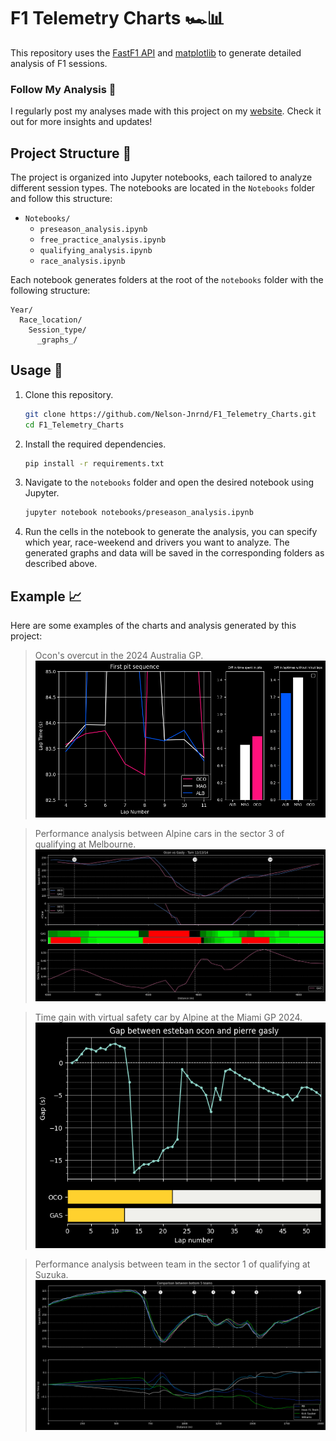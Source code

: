 # F1 Telemetry Charts 🏎️📊

This repository uses the [FastF1 API](https://theoehrly.github.io/Fast-F1/) and [matplotlib](https://matplotlib.org/) to generate detailed analysis of F1 sessions.

### Follow My Analysis 📝

I regularly post my analyses made with this project on my [website](https://nelson-jnrnd.github.io/blog/). Check it out for more insights and updates!

## Project Structure 📁

The project is organized into Jupyter notebooks, each tailored to analyze different session types. The notebooks are located in the `Notebooks` folder and follow this structure:

- `Notebooks/`
  - `preseason_analysis.ipynb`
  - `free_practice_analysis.ipynb`
  - `qualifying_analysis.ipynb`
  - `race_analysis.ipynb`

Each notebook generates folders at the root of the `notebooks` folder with the following structure:

```
Year/
  Race_location/
    Session_type/
      _graphs_/
```

## Usage 🚀

1. Clone this repository.
    ```bash
    git clone https://github.com/Nelson-Jnrnd/F1_Telemetry_Charts.git
    cd F1_Telemetry_Charts
    ```

2. Install the required dependencies.
    ```bash
    pip install -r requirements.txt
    ```

3. Navigate to the `notebooks` folder and open the desired notebook using Jupyter.
    ```bash
    jupyter notebook notebooks/preseason_analysis.ipynb
    ```

4. Run the cells in the notebook to generate the analysis, you can specify which year, race-weekend and drivers you want to analyze. The generated graphs and data will be saved in the corresponding folders as described above.

## Example 📈

Here are some examples of the charts and analysis generated by this project:
> Ocon's overcut in the 2024 Australia GP.
![qualifying_example_1](/Notebooks/2024/Melbourne/race/pit_seq_1.png)

> Performance analysis between Alpine cars in the sector 3 of qualifying at Melbourne.
![qualifying_example_1](/Notebooks/2024/Melbourne/qualifying/turn_12.png)

> Time gain with virtual safety car by Alpine at the Miami GP 2024.
![race_example_1](/Notebooks/2024/Miami/race/gap_oco_gas_strat.png)

> Performance analysis between team in the sector 1 of qualifying at Suzuka.
![qualifying_example_1](/Notebooks/2024/Suzuka/qualifying/telemetry_s1.png)